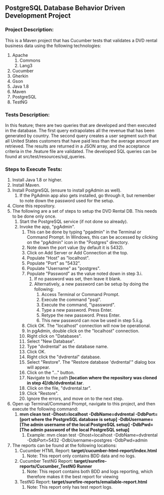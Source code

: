 ## PostgreSQL Database Behavior Driven Development Project

### Project Description:
This is a Maven project that has Cucumber tests that validates a DVD rental business data using the following technologies:
1. Apache
    1. Commons
    2. Lang3
2. Cucumber
3. Gherkin
4. Gson
5. Java 1.8
6. Maven
7. PostgreSQL
8. TestNG

### Tests Description:
In this feature; there are two queries that are developed and then executed in the database. The first query extrapolates all the revenue that has been generated by country. The second query creates a user segment such that all United States customers that have paid less than the average amount are retrieved. The results are returned in a JSON array, and the 
acceptance criteria in the .feature file are validated. The developed SQL queries can be found at src/test/resources/sql_queries.

### Steps to Execute Tests:
1. Install Java 1.8 or higher.
2. Install Maven.
3. Install PostgreSQL (ensure to install pgAdmin as well).
    1. If the PgAdmin app also gets installed, go through it, but remember to note down the password used for the setup.
4. Clone this repository.
5. The following are a set of steps to setup the DVD Rental DB. This needs to be done only once.
    1. Start the PostgreSQL service (if not done so already).
    2. Invoke the app, "pgAdmin".
        1. This can be done by typing "pgadmin" in the Terminal or Command Prompt. In Windows, this can be accessed by clicking on the "pgAdmin" icon in the "Postgres" directory.
        2. Note down the port value (by default it is 5432).
        3. Click on Add Server or Add Connection at the top.
        4. Populate "Host" as "localhost".
        5. Populate "Port" as "5432".
        6. Populate "Username" as "postgres".
        7. Populate "Password" as the value noted down in step 3.i.
            1. If no password was set, then leave it blank.
            2. Alternatively, a new password can be setup by doing the following: 
                1. Access Terminal or Command Prompt.
                2. Execute the command "psql".
                3. Execute the command, "\password".
                4. Type a new password. Press Enter.
                5. Retype the new password. Press Enter.
                6. This new password can now be used in step 5.ii.g.
        8. Click OK. The "localhost" connection will now be operational.
        9. In pgAdmin, double click on the "localhost" connection.
        10. Right click on "Databases".
        11. Select "New Database".
        12. Type "dvdrental" as the database name.
        13. Click OK.
        14. Right click the "dvdrental" database.
        15. Select "Restore". The "Restore database 'dvdrental'" dialog box will appear.
        16. Click on the "..." button.
        17. Navigate to the path **[location where the repository was cloned in step 4]/db/dvdrental.tar**.
        18. Click on the file, "dvdrental.tar".
        19. Click "Restore".
        20. Ignore the errors, and move on to the next step.
6. Open up Terminal/Command Prompt, navigate to this project, and then execute the following command: 
    1. **mvn clean test -Dhost=localhost -DdbName=dvdrental -DdbPort=[port where the PostgreSQL database is setup] -DdbUsername=[The admin username of the local PostgreSQL setup] -DdbPwd=[The admin password of the local PostgreSQL setup]**
        1. Example: mvn clean test -Dhost=localhost -DdbName=dvdrental -DdbPort=5432 -DdbUsername=postgres -DdbPwd=admin
7. The reports can be found at the following locations: 
    1. Cucumber HTML Report: **target/cucumber-html-report/index.html**
        1. Note: This report only contains BDD data and no logs.
    2. Cucumber TestNG Report: **target/surefire-reports/Cucumber_TestNG Runner**
        1. Note: This report contains both BDD and logs reporting, which therefore makes it the best report for viewing 
    3. TestNG Report: **target/surefire-reports/emailable-report.html**
        1. Note: This report only has test report logs.
